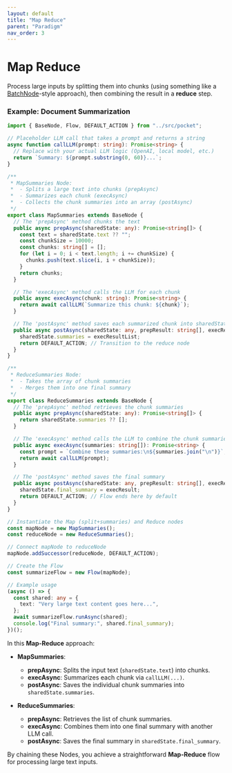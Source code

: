 ```yaml
---
layout: default
title: "Map Reduce"
parent: "Paradigm"
nav_order: 3
---
```


# Map Reduce

Process large inputs by splitting them into chunks (using something like a [BatchNode](./batch.md)-style approach), then combining the result in a **reduce** step.

### Example: Document Summarization

```typescript
import { BaseNode, Flow, DEFAULT_ACTION } from "../src/pocket";

// Placeholder LLM call that takes a prompt and returns a string
async function callLLM(prompt: string): Promise<string> {
  // Replace with your actual LLM logic (OpenAI, local model, etc.)
  return `Summary: ${prompt.substring(0, 60)}...`;
}

/**
 * MapSummaries Node:
 *  - Splits a large text into chunks (prepAsync)
 *  - Summarizes each chunk (execAsync)
 *  - Collects the chunk summaries into an array (postAsync)
 */
export class MapSummaries extends BaseNode {
  // The 'prepAsync' method chunks the text
  public async prepAsync(sharedState: any): Promise<string[]> {
    const text = sharedState.text ?? "";
    const chunkSize = 10000;
    const chunks: string[] = [];
    for (let i = 0; i < text.length; i += chunkSize) {
      chunks.push(text.slice(i, i + chunkSize));
    }
    return chunks;
  }

  // The 'execAsync' method calls the LLM for each chunk
  public async execAsync(chunk: string): Promise<string> {
    return await callLLM(`Summarize this chunk: ${chunk}`);
  }

  // The 'postAsync' method saves each summarized chunk into sharedState
  public async postAsync(sharedState: any, prepResult: string[], execResultList: string[]): Promise<string> {
    sharedState.summaries = execResultList;
    return DEFAULT_ACTION; // Transition to the reduce node
  }
}

/**
 * ReduceSummaries Node:
 *  - Takes the array of chunk summaries
 *  - Merges them into one final summary
 */
export class ReduceSummaries extends BaseNode {
  // The 'prepAsync' method retrieves the chunk summaries
  public async prepAsync(sharedState: any): Promise<string[]> {
    return sharedState.summaries ?? [];
  }

  // The 'execAsync' method calls the LLM to combine the chunk summaries
  public async execAsync(summaries: string[]): Promise<string> {
    const prompt = `Combine these summaries:\n${summaries.join("\n")}`;
    return await callLLM(prompt);
  }

  // The 'postAsync' method saves the final summary
  public async postAsync(sharedState: any, prepResult: string[], execResult: string): Promise<string> {
    sharedState.final_summary = execResult;
    return DEFAULT_ACTION; // Flow ends here by default
  }
}

// Instantiate the Map (split+summaries) and Reduce nodes
const mapNode = new MapSummaries();
const reduceNode = new ReduceSummaries();

// Connect mapNode to reduceNode
mapNode.addSuccessor(reduceNode, DEFAULT_ACTION);

// Create the Flow
const summarizeFlow = new Flow(mapNode);

// Example usage
(async () => {
  const shared: any = {
    text: "Very large text content goes here...",
  };
  await summarizeFlow.runAsync(shared);
  console.log("Final summary:", shared.final_summary);
})();
```

In this **Map-Reduce** approach:

- **MapSummaries**:
  - **prepAsync**: Splits the input text (`sharedState.text`) into chunks.  
  - **execAsync**: Summarizes each chunk via `callLLM(...)`.  
  - **postAsync**: Saves the individual chunk summaries into `sharedState.summaries`.

- **ReduceSummaries**:
  - **prepAsync**: Retrieves the list of chunk summaries.  
  - **execAsync**: Combines them into one final summary with another LLM call.  
  - **postAsync**: Saves the final summary in `sharedState.final_summary`.

By chaining these Nodes, you achieve a straightforward **Map-Reduce** flow for processing large text inputs.
